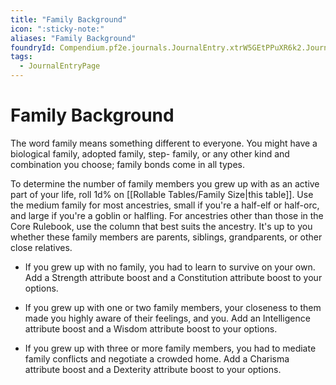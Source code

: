 ```yaml
---
title: "Family Background"
icon: ":sticky-note:"
aliases: "Family Background"
foundryId: Compendium.pf2e.journals.JournalEntry.xtrW5GEtPPuXR6k2.JournalEntryPage.c8psqIuH4YFi6msK
tags:
  - JournalEntryPage
---
```


# Family Background
The word family means something different to everyone. You might have a biological family, adopted family, step- family, or any other kind and combination you choose; family bonds come in all types.

To determine the number of family members you grew up with as an active part of your life, roll 1d% on [[Rollable Tables/Family Size|this table]]. Use the medium family for most ancestries, small if you're a half-elf or half-orc, and large if you're a goblin or halfling. For ancestries other than those in the Core Rulebook, use the column that best suits the ancestry. It's up to you whether these family members are parents, siblings, grandparents, or other close relatives.

*   If you grew up with no family, you had to learn to survive on your own. Add a Strength attribute boost and a Constitution attribute boost to your options.
    
*   If you grew up with one or two family members, your closeness to them made you highly aware of their feelings, and you. Add an Intelligence attribute boost and a Wisdom attribute boost to your options.
    
*   If you grew up with three or more family members, you had to mediate family conflicts and negotiate a crowded home. Add a Charisma attribute boost and a Dexterity attribute boost to your options.
